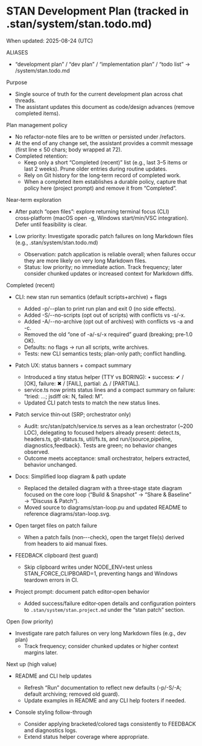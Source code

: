 # STAN Development Plan (tracked in .stan/system/stan.todo.md)

When updated: 2025-08-24 (UTC)

ALIASES

- “development plan” / “dev plan” / “implementation plan” / “todo list”
  → <stanPath>/system/stan.todo.md

Purpose

- Single source of truth for the current development plan across chat
  threads.
- The assistant updates this document as code/design advances (remove
  completed items).

Plan management policy

- No refactor-note files are to be written or persisted under
  <stanPath>/refactors.
- At the end of any change set, the assistant provides a commit message
  (first line ≤ 50 chars; body wrapped at 72).
- Completed retention:
  - Keep only a short “Completed (recent)” list (e.g., last 3–5 items or last
    2 weeks). Prune older entries during routine updates.
  - Rely on Git history for the long‑term record of completed work.
  - When a completed item establishes a durable policy, capture that policy
    here (project prompt) and remove it from “Completed”.

Near-term exploration

- After patch “open files”: explore returning terminal focus (CLI) cross‑platform (macOS open -g, Windows start/min/VSC integration). Defer until feasibility is clear.

- Low priority: Investigate sporadic patch failures on long Markdown files (e.g., .stan/system/stan.todo.md)
  - Observation: patch application is reliable overall; when failures occur they are more likely on very long Markdown files.
  - Status: low priority; no immediate action. Track frequency; later consider chunked updates or increased context for Markdown diffs.

Completed (recent)

- CLI: new stan run semantics (default scripts+archive) + flags
  - Added -p/--plan to print run plan and exit 0 (no side effects).
  - Added -S/--no-scripts (opt out of scripts) with conflicts vs -s/-x.
  - Added -A/--no-archive (opt out of archives) with conflicts vs -a and -c.
  - Removed the old “one of -a/-s/-x required” guard (breaking; pre‑1.0 OK).
  - Defaults: no flags → run all scripts, write archives.
  - Tests: new CLI semantics tests; plan-only path; conflict handling.

- Patch UX: status banners + compact summary
  - Introduced a tiny status helper (TTY vs BORING):
    • success: ✔ / [OK], failure: ✖ / [FAIL], partial: △ / [PARTIAL].
  - service.ts now prints status lines and a compact summary on failure:
    “tried: …; jsdiff ok: N, failed: M”.
  - Updated CLI patch tests to match the new status lines.

- Patch service thin‑out (SRP; orchestrator only)
  - Audit: src/stan/patch/service.ts serves as a lean orchestrator (~200 LOC),
    delegating to focused helpers already present:
    detect.ts, headers.ts, git-status.ts, util/fs.ts, and run/{source,pipeline,
    diagnostics,feedback}. Tests are green; no behavior changes observed.
  - Outcome meets acceptance: small orchestrator, helpers extracted, behavior
    unchanged.

- Docs: Simplified loop diagram & path update
  - Replaced the detailed diagram with a three‑stage state diagram focused on
    the core loop (“Build & Snapshot” → “Share & Baseline” → “Discuss & Patch”).
  - Moved source to diagrams/stan-loop.pu and updated README to reference
    diagrams/stan-loop.svg.

- Open target files on patch failure
  - When a patch fails (non‑--check), open the target file(s) derived from
    headers to aid manual fixes.

- FEEDBACK clipboard (test guard)
  - Skip clipboard writes under NODE_ENV=test unless STAN_FORCE_CLIPBOARD=1,
    preventing hangs and Windows teardown errors in CI.

- Project prompt: document patch editor‑open behavior
  - Added success/failure editor‑open details and configuration pointers to
    `.stan/system/stan.project.md` under the “stan patch” section.

Open (low priority)

- Investigate rare patch failures on very long Markdown files (e.g., dev plan)
  - Track frequency; consider chunked updates or higher context margins later.

Next up (high value)

- README and CLI help updates
  - Refresh “Run” documentation to reflect new defaults (-p/-S/-A; default archiving; removed old guard).
  - Update examples in README and any CLI help footers if needed.

- Console styling follow-through
  - Consider applying bracketed/colored tags consistently to FEEDBACK and diagnostics logs.
  - Extend status helper coverage where appropriate.
